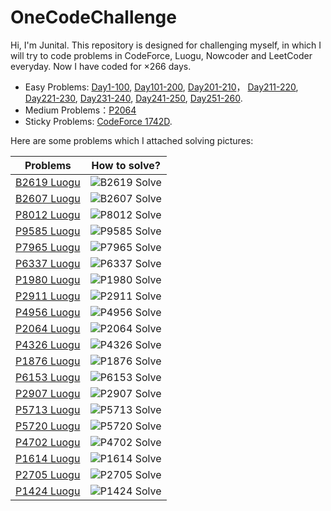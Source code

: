 # OneCodeChallenge

Hi, I'm Junital. This repository is designed for challenging myself, in which I will try to code problems in CodeForce, Luogu, Nowcoder and LeetCoder everyday. Now I have coded for $\times 266$ days.

- Easy Problems: [Day1-100](./Day1-100/), [Day101-200](./Day101-200/), [Day201-210](./Day201-210/)， [Day211-220](./Day211-220/), [Day221-230](./Day221-230/), [Day231-240](./Day231-240/), [Day241-250](./Day241-250/), [Day251-260](./Day251-260/).
- Medium Problems：[P2064](./Day1-100/Day81-90/Day88/P1319inLuogu.cpp)
- Sticky Problems: [CodeForce 1742D](./Day1-100/Day71-80/Day75/1742DinCodeForce.cpp).

Here are some problems which I attached solving pictures:

|Problems|How to solve?|
|---|---|
|[B2619 Luogu](https://www.luogu.com.cn/problem/B2619)|![B2619 Solve](./Day211-220/Day216/B2619%20Solve.svg)|
|[B2607 Luogu](https://www.luogu.com.cn/problem/B2607)|![B2607 Solve](./Day211-220/Day212/B2607%20Solve.svg)|
|[P8012 Luogu](https://www.luogu.com.cn/problem/P8012)|![P8012 Solve](./Day201-210/Day202/P8012%20Solve.svg)|
|[P9585 Luogu](https://www.luogu.com.cn/problem/P9585)|![P9585 Solve](./Day101-200/Day191-120/Day197/P9585%20Solve.png)|
|[P7965 Luogu](https://www.luogu.com.cn/problem/P7965)|![P7965 Solve](./Day101-200/Day181-190/Day183/P7695%20Solve.svg)|
|[P6337 Luogu](https://www.luogu.com.cn/problem/P6337)|![P6337 Solve](./Day101-200/Day151-160/Day153/P6337%20Solve.svg)|
|[P1980 Luogu](https://www.luogu.com.cn/problem/P1980)|![P1980 Solve](./Day101-200/Day141-150/Day146/P1980%20Solve.svg)|
|[P2911 Luogu](https://www.luogu.com.cn/problem/P2911)|![P2911 Solve](./Day101-200/Day121-130/Day124/P2911%20Solve.svg)|
|[P4956 Luogu](https://www.luogu.com.cn/problem/P4956)|![P4956 Solve](./Day1-100/Day21-30/Day22/P4956solve.svg)|
|[P2064 Luogu](https://www.luogu.com.cn/problem/P2064)|![P2064 Solve](./Day1-100/Day81-90/Day88/P2064%20Solve.svg)|
|[P4326 Luogu](https://www.luogu.com.cn/problem/P4326)|![P4326 Solve](./Day1-100/Day1-10/Day1/P4326inLuogu.svg)|
|[P1876 Luogu](https://www.luogu.com.cn/problem/P1876)|![P1876 Solve](./Day1-100/Day61-70/Day63/Idea.svg)|
|[P6153 Luogu](https://www.luogu.com.cn/problem/P6153)|![P6153 Solve](./Day101-200/Day121-130/Day125/P6153%20Solve.svg)|
|[P2907 Luogu](https://www.luogu.com.cn/problem/P2907)|![P2907 Solve](./Day1-100/Day61-70/Day66/Solve.svg)|
|[P5713 Luogu](https://www.luogu.com.cn/problem/P5713)|![P5713 Solve](./Day1-100/Day61-70/Day69/Solve.svg)|
|[P5720 Luogu](https://www.luogu.com.cn/problem/P5720)|![P5720 Solve](./Day1-100/Day71-80/Day71/Solve.svg)|
|[P4702 Luogu](https://www.luogu.com.cn/problem/P4702)|![P4702 Solve](./Day101-200/Day101-110/Day108/P4702%20Solve.svg)|
|[P1614 Luogu](https://www.luogu.com.cn/problem/P1614)|![P1614 Solve](./Day101-200/Day101-110/Day110/P1614%20Solve.svg)|
|[P2705 Luogu](https://www.luogu.com.cn/problem/P2705)|![P2705 Solve](./Day101-200/Day121-130/Day123/P2705%20Solve.svg)|
|[P1424 Luogu](https://www.luogu.com.cn/problem/P1424)|![P1424 Solve](./Day101-200/Day141-150/Day141/P1424%20Solve.png)|
